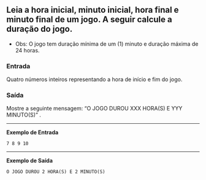 ## Leia a hora inicial, minuto inicial, hora final e minuto final de um jogo. A seguir calcule a duração do jogo.

- Obs: O jogo tem duração mínima de um (1) minuto e duração máxima de 24 horas.

### Entrada

Quatro números inteiros representando a hora de início e fim do jogo.

### Saída

Mostre a seguinte mensagem: “O JOGO DUROU XXX HORA(S) E YYY MINUTO(S)” .

---
**Exemplo de Entrada**
``` 
7 8 9 10
```

---
**Exemplo de Saída**
```
O JOGO DUROU 2 HORA(S) E 2 MINUTO(S)
```